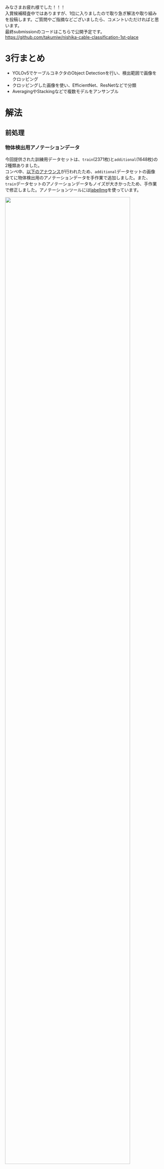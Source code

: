 みなさまお疲れ様でした！！！    
入賞候補精査中ではありますが、1位に入りましたので取り急ぎ解法や取り組みを投稿します。ご質問やご指摘などございましたら、コメントいただければと思います。  
最終submissionのコードはこちらで公開予定です。  
https://github.com/takumiw/nishika-cable-classification-1st-place

# 3行まとめ
- YOLOv5でケーブルコネクタのObject Detectionを行い、検出範囲で画像をクロッピング
- クロッピングした画像を使い、EfficientNet、ResNetなどで分類
- AveragingやStackingなどで複数モデルをアンサンブル

# 解法
## 前処理
### 物体検出用アノテーションデータ
今回提供された訓練用データセットは、`train`(2371枚)と`additional`(1648枚)の2種類ありました。  
コンペ中、[以下のアナウンス](https://www.nishika.com/competitions/19/topics/143)が行われたため、`additional`データセットの画像全てに物体検出用のアノテーションデータを手作業で追加しました。また、`train`データセットのアノテーションデータもノイズが大きかったため、手作業で修正しました。アノテーションツールには[labelImg](https://github.com/tzutalin/labelImg)を使っています。

<img src="https://raw.githubusercontent.com/takumiw/nishika-cable-classification-1st-place/main/img/img0_1.png" width=90%>

### 画像分類用アノテーションデータ
今回提供された訓練用データセットには、画像に実際に写っているケーブルコネクタとは異なるラベルが付与されていることが多々あったため、手作業で修正しました (私が確認できたもので、29枚ありました)。また、`bf31e612.jpg`, `65bba5fb.jpg`, `94cfdb2c.jpg`, `66945e57.jpg`の合計4枚の画像は学習に悪影響を及ぼす可能性を考え、除外しました (目見でもクラス判別ができなかったり、ケーブルコネクタ全体が写っていないなど)。  
なお、以上の方法で前処理を施したアノテーションデータは、[こちら](https://github.com/takumiw/nishika-cable-classification-1st-place/blob/main/input/train_all_clean.csv)で公開しています。(アノテーションデータはYOLOv5のフォーマットです。)

## Stage-1: YOLOv5でケーブルコネクタのObject Detection
### YOLOv5の学習
前処理を施したデータセットを使い、[YOLOv5](https://github.com/ultralytics/yolov5)で学習を行っています (5-foldでのStratifiedKFoldで交差検証)。なお、`Lightning_T`関してその形状ゆえにDetectionがうまくいかないことが多かったため、`Lightning_T`のコネクタ全体を物体の領域としてアノテーションした場合 (`Lightning_T_all`) と、`Lightning_T`の先端の端子部分のみを物体の領域としてアノテーションした場合 (`Lightning_T_edge`) の2パターンでモデルを作成しました。学習時の設定は以下のとおりです。

```bash
--img 640 \
--batch 16 \
--epochs 300 \
--label-smoothing 0.1 \
--weights yolov5x.pt
```

### YOLOv5の推論
推論時の設定は以下のとおりです。推論時のポイントは以下の3点です。
- `Lightning_T_all`と`Lightning_T_edge`の場合の各Foldの合計10個のモデルを利用
- 学習時の入力サイズ (640) よりも大きい (832) 画像を入力として利用した上で、Test Time Augmentationを実施 (詳細は[こちら](https://github.com/ultralytics/yolov5/issues/303))
- 後処理で使うために、confidence scoreの大きい順にTop-3を保存しておく (`--max-det 3`)

```bash
--weights \
path/to/Lightning_T_all/cv0/weights/best.pt \
path/to/Lightning_T_all/cv1/weights/best.pt \
path/to/Lightning_T_all/cv2/weights/best.pt \
path/to/Lightning_T_all/cv3/weights/best.pt \
path/to/Lightning_T_all/cv4/weights/best.pt \
path/to/Lightning_T_edge/cv0/weights/best.pt \
path/to/Lightning_T_edge/cv1/weights/best.pt \
path/to/Lightning_T_edge/cv2/weights/best.pt \
path/to/Lightning_T_edge/cv3/weights/best.pt \
path/to/Lightning_T_edge/cv4/weights/best.pt \
--img 832 \
--augment \
--conf-thres 0.05 \
--max-det 3 \
--save-txt \
--save-conf \
--save-crop \
--half
```

### 後処理
上記の方法で推論を行った後にconfidence scoreが最大の結果を利用することでかなり正確にケーブルコネクタ部分の検出が可能でしたが、より正確に検出を行うために以下の後処理をしました。  

- confidence scoreのTop-1からTop-3に、以下のように検出結果が画像の中央であるか (画像の端ではないか) を判定
  1. Top-1が画像中央であれば、Top-1の検出結果を利用
  2. Top-1が画像中央でなくTop-2が画像中央であれば、Top-2の検出結果を利用
  3. Top-1、Top-2が画像中央でなくTop-3が画像中央であれば、Top-3の検出結果を利用
  4. Top-1、Top2、Top-3の全てが画像中央でなければT、Top-1の検出結果を利用
- ※ 検出結果の中心座標を(x_center, y_center)としたとき、`0.175 < x_center, y_center < 0.825`であれば中央であるとして判定

## Stage-2: クロッピングした画像で分類
### 学習
ターゲットのクラスが均等になるように、5-foldでのStratifiedKFoldで交差検証しました。  
モデルはEfficientNet、ResNetなどを使っています。学習の設定は以下のとおりです。

#### Data Augmentation

```python
import albumentations as A
additional_items = (
    [
        A.HorizontalFlip(p=0.5),
        A.VerticalFlip(p=0.5),
        A.RandomRotate90(p=0.5),
        A.Blur(blur_limit=(3, 13), p=0.5),
        A.RandomBrightnessContrast(brightness_limit=0.15, contrast_limit=0.15, p=0.5),
        A.HueSaturationValue(sat_shift_limit=15, hue_shift_limit=10, p=0.5),
        A.Resize(self.size[0], self.size[1]),
    ]
)
transform = A.Compose(
    [
        *additional_items,
        A.Normalize(always_apply=True),
        ToTensorV2(always_apply=True),
    ]
)
```

#### Test Time Augmentation
入力サイズは学習時の1.3倍を利用

```python
import ttach as tta
transforms = tta.Compose(
    [
        tta.HorizontalFlip(),
        tta.VerticalFlip(),
        tta.Scale(scales=[1, 0.83, 0.67]),
    ]
)
```

### 結果

| model | input size | CV | Public | Private (コンペ終了後に確認) |
| -- | :--: | :--: | :--: | :--: |
| efficientnet_b4 | 380| 0.995019 | 0.981198 | 0.985915 |
| efficientnetv2_rw_m | 416 | 0.994271 | - | - |
| resnet18d | 224 | 0.991283 | - | - |
| resnet34d | 224 | 0.990037 | - | - |
| resnet50d | 224 | 0.994271 | 0.992279 | - | - |
| resnet101d | 256 | 0.993773 | 0.994022 | - | - |
| averaging-1 | - | 0.996513 | 0.983548 | 0.986656 |
| averaging-2 | - | 0.996513 | 0.984723 | 0.986656 |
| ensemble-lgbm | - | 0.994770 | 0.982373 | 0.985915 |

`averaging-1`: 以下の6つのモデルの予測確率をAveraging
- `efficientnet_b4`, `efficientnet_b4 + TTA`, `efficientnetv2_rw_m`, `resnet50d`, `resnet101d`, `resnet101d + TTA`

`ensemble-lgbm`: 以下の4つのモデルの予測確率をLightGBMでスタッキング
- `efficientnet_b4`, `efficientnetv2_rw_m`, `resnet50d`, `resnet101d`

`averaging-2`: 以下の7つのモデルの予測確率をAveraging
- `efficientnet_b4`, `efficientnet_b4 + TTA`, `efficientnetv2_rw_m`, `resnet50d`, `resnet101d + TTA`, `averaging-1`, `ensemble-lgbm`

### Pseudo-labeling
Stage-2の`averaging-2`の結果を使い、テストデータに疑似ラベルを付与しました。  
閾値は0.9として、予測確率が閾値を超えた1511サンプルに予測クラスを疑似ラベルとして付与しています。

## Stage-3: クロッピングした画像で分類 (疑似ラベルを追加)
### 学習
Stage-2と同じように学習しています。

#### Data Augmentation
Stage-2と同じ

#### Test Time Augmentation
Stage-2であまり効果がなかっったため、使わず。

### 結果

| model | input size | CV | Public | Private (コンペ終了後に確認) |
| -- | :--: | :--: | :--: | :--: |
| efficientnet_b4 | 380 | 0.997104 | 0.983548 | 0.985915 |
| efficientnet_b5 | 456 | 0.996019 | 0.985898 | 0.986656 |
| efficientnet_b6 | 528 | 0.995838 | 0.984723 | 0.984432 |
| efficientnet_b7 | 600 | 0.993305 | 0.983548 | 0.983691 |
| efficientnetv2_rw_m | 416 | 0.994752 | - | - |
| resnet50d | 224 | 0.995657 | - | - |
| resnet101d | 256 | 0.995657 | - | - |
| vit_base_patch16_224 | 224 | 0.995838 | - | - |
| gmlp_s16_224 | 224 | 0.992942 | - | - |
| nfnet_l0 | 224 | 0.996742 | - | - |
| averaging-1 | - | 0.996743 | **0.985898** | **0.986656** |
| averaging-2 | - | 0.997286 | - | - |
| averaging-3 | - | 0.997647 | **0.987074** | **0.986656** |
| ensemble-wgt-opt | - | 0.996562 | - | - |
| ensemble-lgbm | - | 0.997286 | - | - |
| ensemble-1D-CNN | - | 0.997647 | - | - |
| ensemble-2D-CNN | - | 0.997467 | - | - |

`averaging-1` (最終サブミッションの1つ目)
- `efficientnet_b5`を3パターンのseedでrandom seed averaging

`averaging-2`: 以下の6つのモデルの予測確率をAveraging
- `efficientnet_b4`, `averaging-1`, `efficientnet_b6`, `efficientnet_b7`, `resnet50d`, `resnet101d`

`ensemble-wgt-opt`: 以下の7つのモデルの予測確率をWeight OptimizationでWeighted Averaging
- `efficientnet_b4`, `efficientnet_b5` x 3 seed, `efficientnet_b6`, `resnet50d`, `resnet101d`

`ensemble-lgbm`: 以下の4つのモデルの予測確率をLightGBMでスタッキング
- `efficientnet_b4`, `efficientnet_b5` x 2 seed, `efficientnet_b6`, `efficientnetv2_rw_m`, `resnet50d`, `vit_base_patch16_224`, `nfnet_l0`, 

`ensemble-1D-CNN`: 以下の5つのモデルの予測確率を[1D-CNN](https://tawara.hatenablog.com/entry/2020/12/16/132415)でスタッキング
- `efficientnet_b4`,  `efficientnet_b5` x 2 seed, `efficientnet_b6`, `resnet50d`

`ensemble-2D-CNN`: 以下の5つのモデルの予測確率を[2D-CNN](https://tawara.hatenablog.com/entry/2020/12/16/132415)でスタッキング
- `efficientnet_b4`,  `efficientnet_b5` x 2 seed, `efficientnet_b6`, `resnet50d`

`averaging-3`: 以下のモデルの予測確率をAveraging (最終サブミッションの2つ目)
- `ensemble-1D-CNN` x 3 seed, `ensemble-2D-CNN` x 3 seed, `averaging-1`, `averaging-2`, `ensemble-wgt-opt`, `ensemble-lgbm` x 2 seed

# 余談
## コンペ序盤
コンペ序盤はなるべく手間をかけずに取り組もうと思っていました。`train`データセットのEDAから対象物体が画像中央にある傾向があることがわかったため、単純に全画像の中央60%部分をクロッピングして、そのまま`efficientnet_b4`を使い分類していました。  
スコアは、CV: 0.964917, Public: 0.968272 で、暫定ランキングでも上位に入っていました。 (コンペ終了後確認したところ、Private: 0.973313 で最終10位相当でした)

## コンペ中盤
全画像同一の大きさでクロッピングした場合の性能に限界を感じたため、YOLOv5を使って画像ごとにケーブルコネクタの箇所をクロッピングする方法に方針転換しました。  
初めは`train`データセットだけでYOLOv5を学習していましたがうまく検出できない画像が何枚かあり、`train`データセットのラベルの修正や、`additional`データセットのラベルの追加を行いました。また、エラー分析を通して学習データ中のラベルの間違いを多々発見したっため、ケーブルの種類のラベルの修正も行っていました。手作業でのラベル付けはなかなか大変で、コンペ中で一番時間を使ってしまいました...  
この段階で提出していたスコアは、CV: 0.995019, Public: 0.981198 で、暫定ランキングでも上位に入っていたと思います。(コンペ終了後確認したところ、Private: 0.985915 でこの時点で既に1位相当でした)

## コンペ終盤
Publicリーダーボードで順位が低下してきたため、様々な分類モデルを試してみたり、疑似ラベル付けをしたり、色々なアンサンブル手法を試していました。  
最終的には、CV: 0.997647、Public: 0.987074 まで向上し、暫定ランキングで2位まで上がりました。(Private: 0.986656 だったためPrivateスコアは efficientnet_b5 だけを使った場合と変わらず、アンサンブルは特に効果がなかったようです。)

## 実験環境
今回のコンペを通して、モデルの学習は以下の環境で行っていました。
- GPU: NVIDIA Tesla V100 x 1 (メモリ: 16 GB)  

efficientnet_b5でバッチサイズ: 8、efficientnet_b6でバッチサイズ: 6、efficientnet_b7でバッチサイズ: 3 という状態で学習させていましたが、(学習時間がかかるものの) 以外とうまく学習は進みました。  
efficientnet_b5では46 epoch学習を回して、2時間半くらいでした。(LinearWarmup (2 epochs) + CosineAnnealing (半周期 4epoch x 2 x 5.5サイクル) で合計46 epoch)